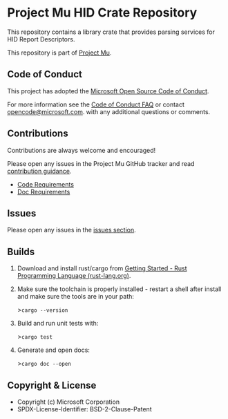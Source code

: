 # Project Mu HID Crate Repository

This repository contains a library crate that provides parsing services for HID Report Descriptors.

This repository is part of [Project Mu](https://microsoft.github.io/mu).

## Code of Conduct

This project has adopted the [Microsoft Open Source Code of Conduct](https://opensource.microsoft.com/codeofconduct/).

For more information see the [Code of Conduct FAQ](https://opensource.microsoft.com/codeofconduct/faq/)
or contact [opencode@microsoft.com](mailto:opencode@microsoft.com). with any additional questions or comments.

## Contributions

Contributions are always welcome and encouraged!

Please open any issues in the Project Mu GitHub tracker and read [contribution guidance](https://microsoft.github.io/mu/How/contributing/).

* [Code Requirements](https://microsoft.github.io/mu/CodeDevelopment/requirements/)
* [Doc Requirements](https://microsoft.github.io/mu/CodeDevelopment/rust_documentation_conventions/)

## Issues

Please open any issues in the [issues section](https://github.com/microsoft/mu_rust_hid/issues).

## Builds

1. Download and install rust/cargo from [Getting Started - Rust Programming Language (rust-lang.org)](https://www.rust-lang.org/learn/get-started).

2. Make sure the toolchain is properly installed - restart a shell after install and make sure the tools are in your
path:

   \>`cargo --version`

3. Build and run unit tests with:

   \>`cargo test`

4. Generate and open docs:

   \>`cargo doc --open`

## Copyright & License

* Copyright (c) Microsoft Corporation
* SPDX-License-Identifier: BSD-2-Clause-Patent
